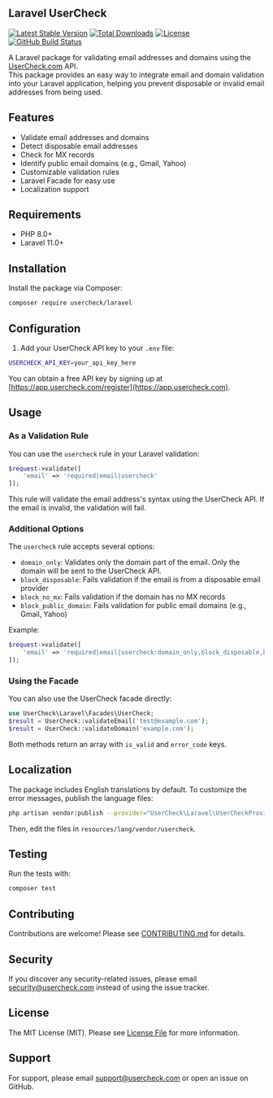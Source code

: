 ## Laravel UserCheck

[![Latest Stable Version](https://img.shields.io/packagist/v/usercheck/laravel.svg?style=flat-square)](https://packagist.org/packages/usercheck/laravel)
[![Total Downloads](https://img.shields.io/packagist/dt/usercheck/laravel.svg?style=flat-square)](https://packagist.org/packages/usercheck/laravel)
[![License](https://img.shields.io/packagist/l/usercheck/laravel.svg?style=flat-square)](https://packagist.org/packages/usercheck/laravel)
[![GitHub Build Status](https://img.shields.io/github/actions/workflow/status/usercheck/laravel/tests.yml?label=tests&branch=master&style=flat-square)](https://github.com/usercheck/laravel/actions)


A Laravel package for validating email addresses and domains using the [UserCheck.com](https://www.usercheck.com) API.  
This package provides an easy way to integrate email and domain validation into your Laravel application, helping you prevent disposable or invalid email addresses from being used.

## Features

- Validate email addresses and domains
- Detect disposable email addresses
- Check for MX records
- Identify public email domains (e.g., Gmail, Yahoo)
- Customizable validation rules
- Laravel Facade for easy use
- Localization support

## Requirements

- PHP 8.0+
- Laravel 11.0+

## Installation

Install the package via Composer:

```bash
composer require usercheck/laravel
```

## Configuration

1.  Add your UserCheck API key to your `.env` file:

```bash
USERCHECK_API_KEY=your_api_key_here
```

You can obtain a free API key by signing up at [https://app.usercheck.com/register](https://app.usercheck.com).

## Usage

### As a Validation Rule

You can use the `usercheck` rule in your Laravel validation:

```php
$request->validate([
    'email' => 'required|email|usercheck'
]);
```

This rule will validate the email address's syntax using the UserCheck API. If the email is invalid, the validation will fail.

### Additional Options

The `usercheck` rule accepts several options:

- `domain_only`: Validates only the domain part of the email. Only the domain will be sent to the UserCheck API.
- `block_disposable`: Fails validation if the email is from a disposable email provider
- `block_no_mx`: Fails validation if the domain has no MX records
- `block_public_domain`: Fails validation for public email domains (e.g., Gmail, Yahoo)

Example:

```php
$request->validate([
    'email' => 'required|email|usercheck:domain_only,block_disposable,block_no_mx',
]);
```

### Using the Facade

You can also use the UserCheck facade directly:

```php
use UserCheck\Laravel\Facades\UserCheck;
$result = UserCheck::validateEmail('test@example.com');
$result = UserCheck::validateDomain('example.com');
```

Both methods return an array with `is_valid` and `error_code` keys.

## Localization

The package includes English translations by default. To customize the error messages, publish the language files:

```bash
php artisan vendor:publish --provider="UserCheck\Laravel\UserCheckProvider" --tag="lang"
```

Then, edit the files in `resources/lang/vendor/usercheck`.

## Testing

Run the tests with:

```bash
composer test
```

## Contributing

Contributions are welcome! Please see [CONTRIBUTING.md](CONTRIBUTING.md) for details.

## Security

If you discover any security-related issues, please email [security@usercheck.com](mailto:security@usercheck.com) instead of using the issue tracker.

## License

The MIT License (MIT). Please see [License File](LICENSE.md) for more information.

## Support

For support, please email [support@usercheck.com](mailto:support@usercheck.com) or open an issue on GitHub.
